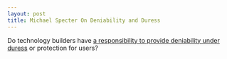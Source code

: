 ```yaml
---
layout: post
title: Michael Specter On Deniability and Duress
---
```


Do technology builders have [a responsibility to provide deniability under duress][0] or protection for users?

[0]: http://www.mit.edu/~specter/articles/17/deniability1.html
